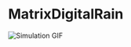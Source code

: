 # MatrixDigitalRain
![Simulation GIF](https://github.com/tbaskijera/MatrixDigitalRain/blob/main/rain.gif)
